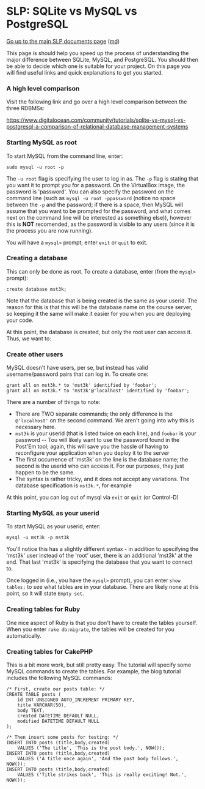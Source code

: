 SLP: SQLite vs MySQL vs PostgreSQL
=======================

[Go up to the main SLP documents page](index.html) ([md](index.md))

This page is should help you speed up the process of understanding the major difference between SQLite, MySQL, and PostgreSQL. You should then be able to decide which one is suitable for your project. On this page you will find useful links and quick explanations to get you started.

### A high level comparison ###

Visit the following link and go over a high level comparison between the three RDBMSs:

https://www.digitalocean.com/community/tutorials/sqlite-vs-mysql-vs-postgresql-a-comparison-of-relational-database-management-systems

### Starting MySQL as root ###

To start MySQL from the command line, enter:

```
sudo mysql -u root -p
```

The `-u root` flag is specifying the user to log in as.  The `-p` flag is stating that you want it to prompt you for a password.  On the VirtualBox image, the password is 'password'.  You can also specify the password on the command line (such as `mysql -u root -ppassword` (notice no space between the `-p` and the password; if there is a space, then MySQL will assume that you want to be prompted for the password, and what comes next on the command line will be interested as something else)), however this is **NOT** recomended, as the password is visible to any users (since it is the process you are now running).

You will have a `mysql>` prompt; enter `exit` or `quit` to exit.

### Creating a database ###

This can only be done as root.  To create a database, enter (from the `mysql>` prompt):

```
create database mst3k;
```

Note that the database that is being created is the same as your userid.  The reason for this is that this will be the database name on the course server, so keeping it the same will make it easier for you when you are deploying your code.

At this point, the database is created, but only the root user can access it.  Thus, we want to:

### Create other users ###

MySQL doesn't have users, per se, but instead has valid username/password pairs that can log in.  To create one:

```
grant all on mst3k.* to 'mst3k' identified by 'foobar';
grant all on mst3k.* to 'mst3k'@'localhost' identified by 'foobar';
```

There are a number of things to note:
- There are TWO separate commands; the only difference is the `@'localhost'` on the second command.  We aren't going into why this is necessary here.
- `mst3k` is your userid (that is listed twice on each line), and `foobar` is your password
-- Tou will likely want to use the password found in the Post'Em tool; again, this will save you the hassle of having to reconfigure your application when you deploy it to the server
- The first occurrence of 'mst3k' on the line is the database name; the second is the userid who can access it.  For our purposes, they just happen to be the same.
- The syntax is rather tricky, and it does not accept any variations.  The database specification is `mst3k.*`, for example

At this point, you can log out of mysql via `exit` or `quit` (or Control-D)

### Starting MySQL as your userid ###

To start MySQL as your userid, enter:

```
mysql -u mst3k -p mst3k
```

You'll notice this has a slightly different syntax - in addition to specifying the 'mst3k' user instead of the 'root' user, there is an additional 'mst3k' at the end.  That last 'mst3k' is specifying the database that you want to connect to.

Once logged in (i.e., you have the `mysql>` prompt), you can enter `show tables;` to see what tables are in your database.  There are likely none at this point, so it will state `Empty set`.

### Creating tables for Ruby ###

One nice aspect of Ruby is that you don't have to create the tables yourself.  When you enter `rake db:migrate`, the tables will be created for you automatically.

### Creating tables for CakePHP ###

This is a bit more work, but still pretty easy.  The tutorial will specify some MySQL commands to create the tables.  For example, the blog tutorial includes the following MySQL commands:

```
/* First, create our posts table: */
CREATE TABLE posts (
    id INT UNSIGNED AUTO_INCREMENT PRIMARY KEY,
    title VARCHAR(50),
    body TEXT,
    created DATETIME DEFAULT NULL,
    modified DATETIME DEFAULT NULL
);

/* Then insert some posts for testing: */
INSERT INTO posts (title,body,created)
    VALUES ('The title', 'This is the post body.', NOW());
INSERT INTO posts (title,body,created)
    VALUES ('A title once again', 'And the post body follows.', NOW());
INSERT INTO posts (title,body,created)
    VALUES ('Title strikes back', 'This is really exciting! Not.', NOW());
```

